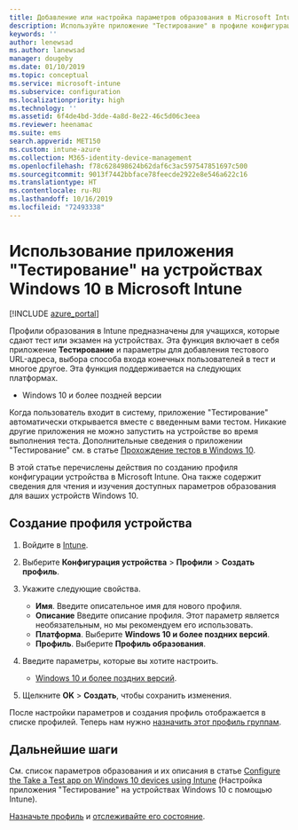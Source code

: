 ```yaml
---
title: Добавление или настройка параметров образования в Microsoft Intune в Azure | Документация Майкрософт
description: Используйте приложение "Тестирование" в профиле конфигурации устройства на устройствах Windows 10 и более поздних версий в Microsoft Intune. Создайте профиль конфигурации с помощью параметров образования и введите URL-адрес тестового приложения, выберите способ входа пользователей, отслеживайте экран во время теста и разрешайте или запрещайте текстовые подсказки во время теста.
keywords: ''
author: lenewsad
ms.author: lanewsad
manager: dougeby
ms.date: 01/10/2019
ms.topic: conceptual
ms.service: microsoft-intune
ms.subservice: configuration
ms.localizationpriority: high
ms.technology: ''
ms.assetid: 6f4de4bd-3dde-4a8d-8e22-46c5d06c3eea
ms.reviewer: heenamac
ms.suite: ems
search.appverid: MET150
ms.custom: intune-azure
ms.collection: M365-identity-device-management
ms.openlocfilehash: f78c628498624b62daf6c3ac597547851697c500
ms.sourcegitcommit: 9013f7442bbface78feecde2922e8e546a622c16
ms.translationtype: HT
ms.contentlocale: ru-RU
ms.lasthandoff: 10/16/2019
ms.locfileid: "72493338"
---
```

# <a name="use-the-take-a-test-app-on-windows-10-devices-in-microsoft-intune"></a>Использование приложения "Тестирование" на устройствах Windows 10 в Microsoft Intune

[!INCLUDE [azure_portal](../includes/azure_portal.md)]

Профили образования в Intune предназначены для учащихся, которые сдают тест или экзамен на устройствах. Эта функция включает в себя приложение **Тестирование** и параметры для добавления тестового URL-адреса, выбора способа входа конечных пользователей в тест и многое другое. Эта функция поддерживается на следующих платформах.

- Windows 10 и более поздней версии

Когда пользователь входит в систему, приложение "Тестирование" автоматически открывается вместе с введенным вами тестом. Никакие другие приложения не можно запустить на устройстве во время выполнения теста. Дополнительные сведения о приложении "Тестирование" см. в статье [Прохождение тестов в Windows 10](https://docs.microsoft.com/education/windows/take-tests-in-windows-10).

В этой статье перечислены действия по созданию профиля конфигурации устройства в Microsoft Intune. Она также содержит сведения для чтения и изучения доступных параметров образования для ваших устройств Windows 10.

## <a name="create-a-device-profile"></a>Создание профиля устройства

1. Войдите в [Intune](https://go.microsoft.com/fwlink/?linkid=2090973).
2. Выберите **Конфигурация устройства** > **Профили** > **Создать профиль**.
3. Укажите следующие свойства.

    - **Имя**. Введите описательное имя для нового профиля.
    - **Описание** Введите описание профиля. Этот параметр является необязательным, но мы рекомендуем его использовать.
    - **Платформа**. Выберите **Windows 10 и более поздних версий**.
    - **Профиль**. Выберите **Профиль образования**.

4. Введите параметры, которые вы хотите настроить.

    - [Windows 10 и более поздних версий](education-settings-windows.md).

5. Щелкните **OK** > **Создать**, чтобы сохранить изменения.

После настройки параметров и создания профиль отображается в списке профилей. Теперь нам нужно [назначить этот профиль группам](device-profile-assign.md).

## <a name="next-steps"></a>Дальнейшие шаги

См. список параметров образования и их описания в статье [Configure the Take a Test app on Windows 10 devices using Intune](education-settings-windows.md) (Настройка приложения "Тестирование" на устройствах Windows 10 с помощью Intune).

[Назначьте профиль](device-profile-assign.md) и [отслеживайте его состояние](device-profile-monitor.md).
